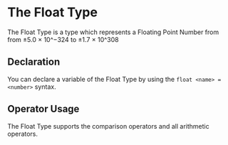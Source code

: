 # The Float Type
The Float Type is a type which represents a Floating Point Number from from ±5.0 × 10^−324 to ±1.7 × 10^308

## Declaration 
You can declare a variable of the Float Type by using the `float <name> = <number>` syntax.

## Operator Usage
The Float Type supports the comparison operators and all arithmetic operators.
